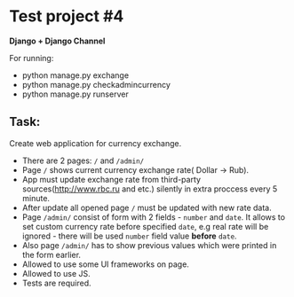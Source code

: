 Test project #4
=================
**Django + Django Channel**

For running:
- python manage.py exchange
- python manage.py checkadmincurrency
- python manage.py runserver

Task:
---------------
Create web application for currency exchange.
- There are 2 pages: `/` and `/admin/`
- Page `/` shows current currency exchange rate( Dollar -> Rub).
- App must update exchange rate from third-party sources(http://www.rbc.ru and etc.) silently in extra proccess every 5 minute.
- After update all opened page `/` must be updated with new rate data.
- Page `/admin/` consist of form with 2 fields - `number` and `date`. 
It allows to set custom currency rate before specified `date`, 
e.g real rate will be ignored -  there will be used `number` field value **before** `date`.
- Also page `/admin/` has to show previous values which were printed in the form earlier.
- Allowed to use some UI frameworks on page.
- Allowed to use JS.
- Tests are required.
